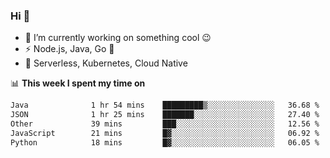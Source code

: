 ### Hi 👋

<!--
**nodejh/nodejh** is a ✨ _special_ ✨ repository because its `README.md` (this file) appears on your GitHub profile.

Here are some ideas to get you started:

- 🔭 I’m currently working on ...
- 🌱 I’m currently learning ...
- 👯 I’m looking to collaborate on ...
- 🤔 I’m looking for help with ...
- 💬 Ask me about ...
- 📫 How to reach me: ...
- 😄 Pronouns: ...
- ⚡ Fun fact: ...
-->

- 🔭 I’m currently working on something cool :wink:
- ⚡ Node.js, Java, Go :thought_balloon:
- 🤖 Serverless, Kubernetes, Cloud Native

📊 **This week I spent my time on**

<!--START_SECTION:waka-->

```txt
Java              1 hr 54 mins    █████████▒░░░░░░░░░░░░░░░   36.68 %
JSON              1 hr 25 mins    ███████░░░░░░░░░░░░░░░░░░   27.40 %
Other             39 mins         ███░░░░░░░░░░░░░░░░░░░░░░   12.56 %
JavaScript        21 mins         █▓░░░░░░░░░░░░░░░░░░░░░░░   06.92 %
Python            18 mins         █▓░░░░░░░░░░░░░░░░░░░░░░░   06.05 %
```

<!--END_SECTION:waka-->


<!--
:traffic_light: **Visitors**

![visitors](https://visitor-badge.glitch.me/badge?page_id=nodejh.nodejh)
-->
